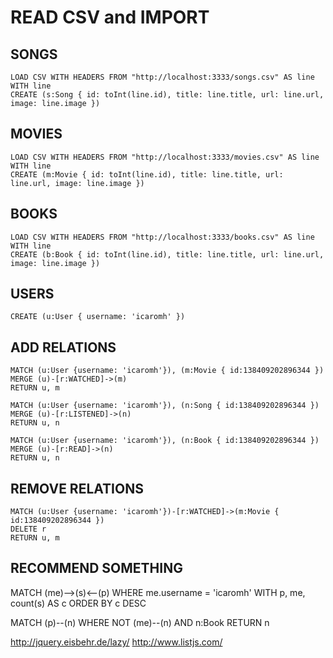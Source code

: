 # READ CSV and IMPORT

## SONGS
```
LOAD CSV WITH HEADERS FROM "http://localhost:3333/songs.csv" AS line WITH line
CREATE (s:Song { id: toInt(line.id), title: line.title, url: line.url, image: line.image })
```

## MOVIES
```
LOAD CSV WITH HEADERS FROM "http://localhost:3333/movies.csv" AS line WITH line
CREATE (m:Movie { id: toInt(line.id), title: line.title, url: line.url, image: line.image })
```

## BOOKS
```
LOAD CSV WITH HEADERS FROM "http://localhost:3333/books.csv" AS line WITH line
CREATE (b:Book { id: toInt(line.id), title: line.title, url: line.url, image: line.image })
```

## USERS
```
CREATE (u:User { username: 'icaromh' })
```

## ADD RELATIONS
```
MATCH (u:User {username: 'icaromh'}), (m:Movie { id:138409202896344 })
MERGE (u)-[r:WATCHED]->(m)
RETURN u, m

MATCH (u:User {username: 'icaromh'}), (n:Song { id:138409202896344 })
MERGE (u)-[r:LISTENED]->(n)
RETURN u, n

MATCH (u:User {username: 'icaromh'}), (n:Book { id:138409202896344 })
MERGE (u)-[r:READ]->(n)
RETURN u, n
```

## REMOVE RELATIONS
```
MATCH (u:User {username: 'icaromh'})-[r:WATCHED]->(m:Movie { id:138409202896344 })
DELETE r
RETURN u, m
```

## RECOMMEND SOMETHING
MATCH 
  (me)-->(s)<--(p)
WHERE 
  me.username = 'icaromh'
WITH p, me, count(s) AS c
ORDER BY c DESC

MATCH 
  (p)--(n)
WHERE 
  NOT (me)--(n)
  AND n:Book
RETURN n

http://jquery.eisbehr.de/lazy/
http://www.listjs.com/